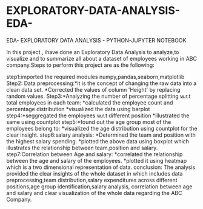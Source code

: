 # EXPLORATORY-DATA-ANALYSIS-EDA-
EDA- EXPLORATORY DATA ANALYSIS - PYTHON-JUPYTER NOTEBOOK

In this  project , ihave done an Exploratory Data Analysis to analyze,to visualize and to summarize all about a dataset of employees working in ABC company.Steps to perform this project are as the following: 

step1:imported the required modules numpy,pandas,seaborn,matplotlib 
Step2: Data preprocessing:*it is the concept of changing the raw data into a clean data set. *Corrected the values of column 'Height' by replacing random values. Step3:*Analyzing the number of percentage splitting w.r.t total employees in each team: *calculated the employee count and percentage distribution *visualized the data using barplot 
step4:*seggregated the employees w.r.t different position 
      *illustrated the same using countplot 
step5:*found out the age group most of the employees belong to: 
      *visualized the age distribution using countplot for the clear insight. 
step6:salary analysis: *Determined the team and position with the highest salary spending. 
                       *plotted the above data using boxplot which illustrates the relationship between team,position and salary. 
step7:Correlation between Age and salary: *correlated the relationship between the age and salary of the employees. 
                                          *plotted it using heatmap which is a two dimensional representation of data. 
conclusion: The analysis provided the clear insights of the whole dataset in which includes data preprocessing,team distribution,salary expenditures across different positions,age group identification,salary analysis, correlation between age and salary and clear visualization of the whole data regarding the ABC Company.
